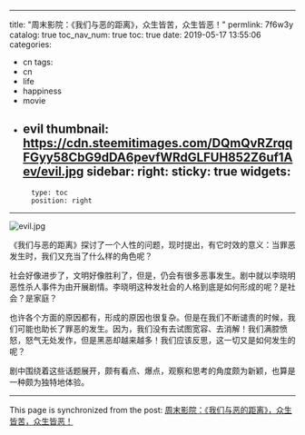 
---
title: "周末影院：《我们与恶的距离》，众生皆苦，众生皆恶！"
permlink: 7f6w3y
catalog: true
toc_nav_num: true
toc: true
date: 2019-05-17 13:55:06
categories:
- cn
tags:
- cn
- life
- happiness
- movie
- evil
thumbnail: https://cdn.steemitimages.com/DQmQvRZrqqFGyy58CbG9dDA6pevfWRdGLFUH852Z6uf1Aev/evil.jpg
sidebar:
    right:
        sticky: true
widgets:
    -
        type: toc
        position: right
---


![evil.jpg](https://cdn.steemitimages.com/DQmQvRZrqqFGyy58CbG9dDA6pevfWRdGLFUH852Z6uf1Aev/evil.jpg)

《我们与恶的距离》探讨了一个人性的问题，现时提出，有它时效的意义：当罪恶发生时，我们又充当了什么样的角色呢？

社会好像进步了，文明好像胜利了，但是，仍会有很多恶事发生。剧中就以李晓明恶性杀人事件为由开展剧情。李晓明这种发社会的人格到底是如何形成的呢？是社会？是家庭？

也许各个方面的原因都有，形成的原因也很复杂。但是在我们不断谴责的时候，我们可能也助长了罪恶的发生。因为，我们没有去试图宽容、去消解！我们满腔愤怒，怒气无处发作，但是黑恶却越来越多！我们应该反思，这一切又是如何发生的呢？

剧中围绕着这些话题展开，颇有看点、爆点，观察和思考的角度颇为新颖，也算是一种颇为独特地体验。

- - -

This page is synchronized from the post: [周末影院：《我们与恶的距离》，众生皆苦，众生皆恶！](https://steemit.com/@lemooljiang/7f6w3y)
